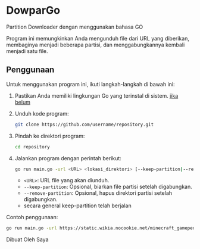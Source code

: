 # DowparGo
Partition Downloader dengan menggunakan bahasa GO

Program ini memungkinkan Anda mengunduh file dari URL yang diberikan, membaginya menjadi beberapa partisi, dan menggabungkannya kembali menjadi satu file.

## Penggunaan

Untuk menggunakan program ini, ikuti langkah-langkah di bawah ini:

1. Pastikan Anda memiliki lingkungan Go yang terinstal di sistem. [jika belum](https://go.dev/doc/install)

2. Unduh kode program:

    ```bash
    git clone https://github.com/username/repository.git
    ```

3. Pindah ke direktori program:

    ```bash
    cd repository
    ```

4. Jalankan program dengan perintah berikut:

    ```bash
    go run main.go -url <URL> <lokasi_direktori> [--keep-partition|--remove-partition]
    ```

    - `<URL>`: URL file yang akan diunduh.
    - `--keep-partition`: Opsional, biarkan file partisi setelah digabungkan.
    - `--remove-partition`: Opsional, hapus direktori partisi setelah digabungkan.
    - secara general keep-partition telah berjalan

Contoh penggunaan:

```bash
go run main.go -url https://static.wikia.nocookie.net/minecraft_gamepedia/images/a/a4/Bedrock_trading_interface.png -output /direktoriKeluar --keep-partition
```

Dibuat Oleh Saya
